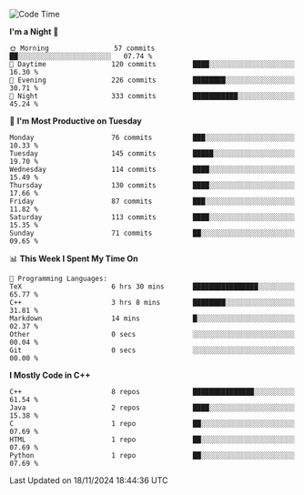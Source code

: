 <!--START_SECTION:waka-->
![Code Time](http://img.shields.io/badge/Code%20Time-179%20hrs%2042%20mins-blue)

**I'm a Night 🦉** 

```text
🌞 Morning                57 commits          ██░░░░░░░░░░░░░░░░░░░░░░░   07.74 % 
🌆 Daytime                120 commits         ████░░░░░░░░░░░░░░░░░░░░░   16.30 % 
🌃 Evening                226 commits         ████████░░░░░░░░░░░░░░░░░   30.71 % 
🌙 Night                  333 commits         ███████████░░░░░░░░░░░░░░   45.24 % 
```
📅 **I'm Most Productive on Tuesday** 

```text
Monday                   76 commits          ███░░░░░░░░░░░░░░░░░░░░░░   10.33 % 
Tuesday                  145 commits         █████░░░░░░░░░░░░░░░░░░░░   19.70 % 
Wednesday                114 commits         ████░░░░░░░░░░░░░░░░░░░░░   15.49 % 
Thursday                 130 commits         ████░░░░░░░░░░░░░░░░░░░░░   17.66 % 
Friday                   87 commits          ███░░░░░░░░░░░░░░░░░░░░░░   11.82 % 
Saturday                 113 commits         ████░░░░░░░░░░░░░░░░░░░░░   15.35 % 
Sunday                   71 commits          ██░░░░░░░░░░░░░░░░░░░░░░░   09.65 % 
```


📊 **This Week I Spent My Time On** 

```text
💬 Programming Languages: 
TeX                      6 hrs 30 mins       ████████████████░░░░░░░░░   65.77 % 
C++                      3 hrs 8 mins        ████████░░░░░░░░░░░░░░░░░   31.81 % 
Markdown                 14 mins             █░░░░░░░░░░░░░░░░░░░░░░░░   02.37 % 
Other                    0 secs              ░░░░░░░░░░░░░░░░░░░░░░░░░   00.04 % 
Git                      0 secs              ░░░░░░░░░░░░░░░░░░░░░░░░░   00.00 % 
```

**I Mostly Code in C++** 

```text
C++                      8 repos             ███████████████░░░░░░░░░░   61.54 % 
Java                     2 repos             ████░░░░░░░░░░░░░░░░░░░░░   15.38 % 
C                        1 repo              ██░░░░░░░░░░░░░░░░░░░░░░░   07.69 % 
HTML                     1 repo              ██░░░░░░░░░░░░░░░░░░░░░░░   07.69 % 
Python                   1 repo              ██░░░░░░░░░░░░░░░░░░░░░░░   07.69 % 
```




 Last Updated on 18/11/2024 18:44:36 UTC
<!--END_SECTION:waka-->
